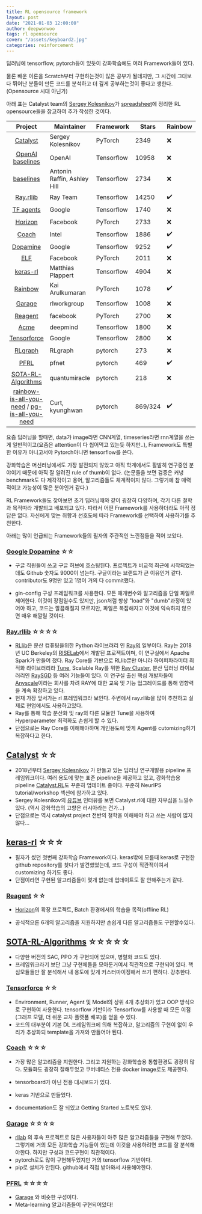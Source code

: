 ```yaml
---
title: RL opensource framework
layout: post
date: "2021-01-03 12:00:00"
author: deepwonwoo
tags: rl opensource
cover: "/assets/keyboard2.jpg"
categories: reinforcement
---
```






딥러닝에 tensorflow, pytorch등이 있듯이 강화학습에도 여러 Framework들이 있다.

물론 배운 이론을 Scratch부터 구현하는것이 많은 공부가 될테지만, 그 시간에 그대보다 뛰어난 분들이 만든 코드를 분석하고 더 깊게 공부하는것이 좋다고 생한다. (Opensource 시대 아닌가)

아래 표는 Catalyst team의 [Sergey Kolesnikov](https://twitter.com/Scitator)가 [spreadsheet]( https://docs.google.com/spreadsheets/d/1ZWhViAwCpRqupA5E_xFHSaBaaBZ1wAjO6PvmmEEpXGI/edit#gid=812627647)에 정리한 RL opensource들을 참고하여 추가 작성한 것이다. 

|                           Project                            | Maintainer                  | Framework  | Stars   | Rainbow | PPO  | SAC  |
| :----------------------------------------------------------: | --------------------------- | ---------- | ------- | ------- | ---- | ---- |
|    [Catalyst](https://github.com/catalyst-team/catalyst)     | Sergey Kolesnikov           | PyTorch    | 2349    | ❌       | ✔️    | ✔️    |
|   [OpenAI baselines](https://github.com/openai/baselines)    | OpenAI                      | Tensorflow | 10958   | ❌       | ✔️    | ❌    |
|   [baselines](https://github.com/hill-a/stable-baselines)    | Antonin Raffin, Ashley Hill | Tensorflow | 2734    | ❌       | ✔️    | ✔️    |
| [Ray.rllib](https://github.com/ray-project/ray/tree/master/python/ray/rllib) | Ray Team                    | Tensorflow | 14250   | ✔️       | ✔️    | ✔️    |
|      [TF agents](https://github.com/tensorflow/agents)       | Google                      | Tensorflow | 1740    | ❌       | ✔️    | ✔️    |
|    [Horizon](https://github.com/facebookresearch/Horizon)    | Facebook                    | PyTorch    | 2733    | ❌       | ✔️    | ✔️    |
|       [Coach](https://github.com/NervanaSystems/coach)       | Intel                       | Tensorflow | 1886    | ✔️       | ✔️    | ✔️    |
|        [Dopamine](https://github.com/google/dopamine)        | Google                      | Tensorflow | 9252    | ✔️       | ❌    | ❌    |
|        [ELF](https://github.com/facebookresearch/ELF)        | Facebook                    | PyTorch    | 2011    | ❌       | ❌    | ❌    |
|       [keras-rl](https://github.com/keras-rl/keras-rl)       | Matthias Plappert           | Tensorflow | 4904    | ❌       | ❌    | ❌    |
|        [Rainbow](https://github.com/Kaixhin/Rainbow)         | Kai Arulkumaran             | PyTorch    | 1078    | ✔️       | ❌    | ❌    |
|       [Garage](https://github.com/rlworkgroup/garage)        | rlworkgroup                 | Tensorflow | 1008    | ❌       | ✔️    | ✔️    |
|                [Reagent](https://reagent.ai/)                | facebook                    | PyTorch    | 2700    | ❌       | ✔️    | ✔️    |
|           [Acme](https://github.com/deepmind/acme)           | deepmind                    | Tensorflow | 1800    | ❌       | ❌    | ❌    |
|  [Tensorforce](https://github.com/tensorforce/tensorforce)   | Google                      | Tensorflow | 2800    | ❌       | ✔️    | ❌    |
|        [RLgraph](https://github.com/rlgraph/rlgraph)         | RLgraph                     | pytorch    | 273     | ❌       | ✔️    | ✔️    |
|            [PFRL](https://github.com/pfnet/pfrl)             | pfnet                       | pytorch    | 469     | ✔️       | ✔️    | ✔️    |
| [SOTA-RL-Algorithms](https://github.com/deepwonwoo/SOTA-RL-Algorithms) | quantumiracle               | pytorch    | 218     | ❌       | ✔️    | ✔️    |
| [rainbow-is-all-you-need](https://github.com/Curt-Park/rainbow-is-all-you-need) / [pg-is-all-you-need](https://github.com/MrSyee/pg-is-all-you-need) | Curt, kyunghwan             | pytorch    | 869/324 | ✔️       | ✔️    | ✔️    |



요즘 딥러닝을 할때면, data가 image라면 CNN계열, timeseries라면 rnn계열을 쓰는게 일반적이고(요즘은 attention이 다 씹어먹고 있는듯 하지만..),  Framework도 특별한 이유가 아니고서야 Pytorch아니면 tensorflow를 쓴다.

강화학습은 머신러닝에서도 가장 발전되지 않았고 아직 학계에서도 활발히 연구중인 분야이기 때문에 아직 잘 알려진 rule of thumb이 없다.  (논문들을 보면 검증은 커녕 benchmark도 다 제각각이고 용어, 알고리즘들도 체계적이지 않다. 그렇기에 참 매력적이고 가능성이 많은 분야인거 같다.)

RL Framework들도 찾아보면 초기 딥러닝때와 같이 굉장히 다양하며, 각기 다른 철학과 목적따라 개발되고 배포되고 있다. 따라서 어떤 Framework를 사용하더라도 아직 정답은 없다. 자신에게 맞는 취향과 선호도에 따라 Framework를 선택하여 사용하기를 추천한다.

아래는 많이 언급되는 Framework들의 필자의 주관적인 느낀점들을 적어 보았다.





### [Google Dopamine](https://github.com/google/dopamine) ☆☆

* 구글 직원들이 쓰고 구글 허브에 호스팅된다. 프로젝트가 비교적 최근에 시작되었는데도 Github 숫자도 9000이 넘는다. 구글이라는 브랜드가 큰 이유인거 같다.  contributor도 9명만 있고 1명이 거의 다 commit했다.

* gin-config 구성 프레임워크를 사용한다. 모든 매개변수와 알고리즘을 단일 파일로 제어한다. 이것이 장점일수도 있지만, json처럼 항상 "load"와 "dumb"과정이 있어야 하고, 코드는 깔끔해질지 모르지만, 파일은 복잡해지고 이것에 익숙하지 않으면 매우 해깔릴 것이다.

  



### [Ray.rllib](https://github.com/ray-project/ray/tree/master/python/ray/rllib) ☆☆☆☆

* [RLlib](https://docs.ray.io/en/master/rllib.html)은 분산 컴퓨팅을위한 Python 라이브러리 인 [Ray의](https://ray.io/) 일부이다. Ray는 2018년 UC Berkeley의 [RISELab](https://rise.cs.berkeley.edu/)에서 개발된 프로젝트이며, 이 연구실에서 Apache Spark가 만들어 졌다. Ray Core를 기반으로 RLlib뿐만 아니라 하이퍼파라미터 최적화 라이브러리라 [Tune](https://docs.ray.io/en/master/tune/index.html), Scalable Ray를 위한 [Ray Cluster](https://docs.ray.io/en/master/cluster/index.html), 분산 딥러닝 라이브러리인 [RaySGD](https://docs.ray.io/en/master/raysgd/raysgd.html) 등 여러 기능들이 있다.  이 연구실 출신 핵심 개발자들이 [Anyscale](https://www.anyscale.com/)이라는 회사를 차려 RAY에 대한 교육 및 기능 업그레이드를 통해 영향력을 계속 확장하고 있다.
* 현재 가장 앞서가는 rl 프레임워크라 보인다. 주변에서 ray.rllib을 많이 추천하고 실제로 현업에서도 사용하고있다.
* Ray를 통해 학습 분산화 및 ray의 다른 모듈인 Tune을 사용하여 Hyperparameter 최적화도 손쉽게 할 수 있다.
* 단점으로는 Ray Core를 이해해야하며 개인용도에 맞게 Agent를 cutomizing하기 복잡하다고 한다. 



## [Catalyst](https://github.com/catalyst-team/catalyst) ☆☆

* 2018년부터  [Sergey Kolesnikov](https://twitter.com/Scitator) 가 만들고 있는 딥러닝 연구개발용 pipeline 프레임워크이다. 여러 용도에 맞는 표준 pipeline을 제공하고 있고, 강화학습용 pipeline [Catalyst.RL](https://github.com/Scitator/catalyst-rl-framework)도 꾸준히 업데이트 중이다. 꾸준히 NeurIPS tutorial/workshop 섹션에 참가하고 있다.
* Sergey Kolesnikov의 [유튜브](https://youtu.be/1g6BpItJdJA) 인터뷰를 보면 Catalyst.rl에 대한 자부심을 느낄수있다. (역시 강화학습의 고향은 러시아라는 건가...)
* 단점으로는 역시 catalyst project 전반의 철학을 이해해야 하고 쓰는 사람이 많지 않다...



## [keras-rl](https://github.com/keras-rl/keras-rl) ☆☆☆

* 필자가 썼던 첫번째 강화학습 Framework이다. keras밖에 모를때 keras로 구현한 github repository를 찾다가 발견했었는데, 코드 구성이 직관적이여서 customizing 하기도 좋다.
* 단점이라면 구현된 알고리즘들이 몇개 없는데 업데이트도 잘 안해주는거 같다.



### [Reagent](https://reagent.ai/)   ☆☆

* [Horizon](https://github.com/facebookresearch/Horizon)의 확장 프로젝트, Batch 환경에서의 학습을 목적(offline RL)

* 공식적으론 6개의 알고리즘을 지원하지만 손쉽게 다른 알고리즘들도 구현할수있다.

  

## [SOTA-RL-Algorithms](https://github.com/deepwonwoo/SOTA-RL-Algorithms) ☆☆☆☆☆

* 다양한 버전의 SAC, PPO 가 구현되어 있으며, 병렬화 코드도 있다. 
* 프레임워크라기 보단 그냥 구현체들을 모아둔거여서 직관적으로 구현되어 있다. 핵심모듈들만 잘 분석해서 내  용도에 맞게 커스터마이징해서 쓰기 편하다. 강추한다.



### [Tensorforce](https://github.com/tensorforce/tensorforce) ☆☆

* Environment, Runner, Agent 및 Model의 상위 4개 추상화가 있고 OOP 방식으로 구현하여 사용한다. tensorflow 기반이라 Tensorflow를 사용할 때 모든 이점(그래프 모델, 더 쉬운 교차 플랫폼 배포)을 얻을 수 있다.
* 코드의 대부분이 기본 DL 프레임워크에 의해 복잡하고, 알고리즘의 구현이 없이 우리가 추상화되 template을 가져와 만들어야 된다.



### [Coach](https://github.com/NervanaSystems/coach) ☆☆☆

* 가장 많은 알고리즘을 지원한다. 그리고 지원하는 강화학습용 통합환경도 굉장히 많다.  모듈화도 굉장히 잘해두었고 쿠버네티스 전용 docker image로도 제공한다.
* tensorboard가 아닌 전용 대시보드가 있다.

* keras 기반으로 만들었다.
* documentation도 잘 되있고 Getting Started 노트북도 있다.



### [Garage](https://github.com/rlworkgroup/garage) ☆☆☆☆

* [rllab](https://github.com/rll/rllab) 의 후속 프로젝트로 많은 사용자들이 아주 많은 알고리즘들을 구현해 두었다. 그렇기에 거의 모든 강화학습 기능들이 있는데 이것을 사용하려면 코드를 잘 분석해야한다. 하지만 구성과 코드구현이 직관적이다.
* pytorch로도 많이 구현해두었지만 거의 tensorflow 기반이다.
* pip로 설치가 안된다. github에서 직접 받아와서 사용해야한다.





### [PFRL](https://github.com/pfnet/pfrl) ☆☆☆☆

* [Garage](https://github.com/rlworkgroup/garage) 와 비슷한 구성이다.
* Meta-learning 알고리즘들이 구현되어있다!